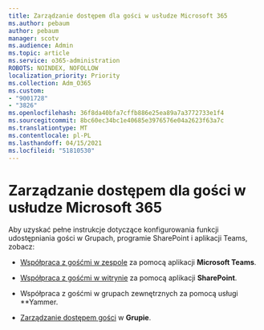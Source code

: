```yaml
---
title: Zarządzanie dostępem dla gości w usłudze Microsoft 365
ms.author: pebaum
author: pebaum
manager: scotv
ms.audience: Admin
ms.topic: article
ms.service: o365-administration
ROBOTS: NOINDEX, NOFOLLOW
localization_priority: Priority
ms.collection: Adm_O365
ms.custom:
- "9001728"
- "3826"
ms.openlocfilehash: 36f8da40bfa7cffb886e25ea89a7a3772733e1f4
ms.sourcegitcommit: 8bc60ec34bc1e40685e3976576e04a2623f63a7c
ms.translationtype: MT
ms.contentlocale: pl-PL
ms.lasthandoff: 04/15/2021
ms.locfileid: "51810530"
---
```

# <a name="manage-guest-access-in-microsoft-365"></a>Zarządzanie dostępem dla gości w usłudze Microsoft 365

Aby uzyskać pełne instrukcje dotyczące konfigurowania funkcji udostępniania gości w Grupach, programie SharePoint i aplikacji Teams, zobacz: 

- [Współpraca z gośćmi w zespole](https://docs.microsoft.com/microsoft-365/solutions/collaborate-as-team?view=o365-worldwide) za pomocą aplikacji **Microsoft Teams**. 

- [Współpraca z gośćmi w witrynie](https://docs.microsoft.com/microsoft-365/solutions/collaborate-in-site?view=o365-worldwide) za pomocą aplikacji **SharePoint**. 

- Współpraca z gośćmi w grupach zewnętrznych za pomocą usługi **Yammer. 

- [Zarządzanie dostępem gości](https://docs.microsoft.com/microsoft-365/admin/create-groups/manage-guest-access-in-groups?view=o365-worldwide) w **Grupie**.
